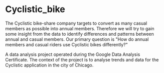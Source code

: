 # Cyclistic_bike

The Cyclistic bike-share company targets to convert as many casual members as possible into annual members. 
Therefore we will try to gain some insight from the data to identify differences and patterns between annual and casual members.
Our primary question is "How do annual members and casual riders use Cyclistic bikes differently?"


A data analysis project operated during the Google Data Analysis Certificate. 
The context of the project is to analyse trends and data for the Cyclistic application in the city of Chicago.
